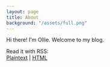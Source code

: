 ```yaml
---
layout: page
title: About
background: "/assets/full.png"
---
```


Hi there! I'm Ollie. Welcome to my blog.

Read it with RSS:<br />
[Plaintext](/rss/feed.text.xml) | [HTML](/rss/feed.xml)
